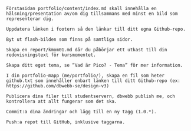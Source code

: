 

    Förstasidan portfolio/content/index.md skall innehålla en hälsning/presentation av/om dig tillsammans med minst en bild som representerar dig.

    Uppdatera länken i footern så den länkar till ditt egna Github-repo.

    Byt ut flash-bilden som finns på samtliga sidor.

    Skapa en report/kmom01.md där du påbörjar ett utkast till din redovisningstext för kursmomentet.

    Skapa ditt eget tema, se “Vad är Pico? - Tema” för mer information.

    I din portfolio-mapp (me/portfolio/), skapa en fil som heter github.txt som innehåller enbart länken till ditt Github-repo (ex: https://github.com/dbwebb-se/design-v3)

    Publicera dina filer till studentservern, dbwebb publish me, och kontrollera att allt fungerar som det ska.

    Commit:a dina ändringar och lägg till en ny tagg (1.0.*).

    Push:a repot till GitHub, inklusive taggarna.
